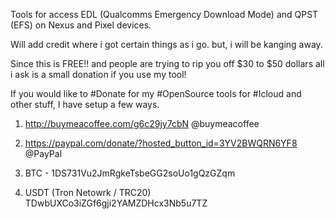 Tools for access EDL (Qualcomms Emergency Download Mode) and QPST (EFS) on Nexus and Pixel devices.

Will add credit where i got certain things as i go. but, i will be kanging away.

Since this is FREE!! and people are trying to rip you off $30 to $50 dollars all i ask is a small donation if you use my tool!

If you would like to #Donate for my #OpenSource tools for #Icloud and other stuff, I have setup a few ways.

1. http://buymeacoffee.com/g6c29jy7cbN 
@buymeacoffee
 
2. https://paypal.com/donate/?hosted_button_id=3YV2BWQRN6YF8 
@PayPal
 
3. BTC -  1DS731Vu2JmRgkeTsbeGG2soUo1gQzGZqm
   
4. USDT (Tron Netowrk / TRC20) TDwbUXCo3iZGf6gji2YAMZDHcx3Nb5u7TZ
